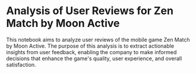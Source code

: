 # Analysis of User Reviews for Zen Match by Moon Active

This notebook aims to analyze user reviews of the mobile game Zen Match by Moon Active. The purpose of this analysis is to extract actionable insights from user feedback, enabling the company to make informed decisions that enhance the game's quality, user experience, and overall satisfaction.
